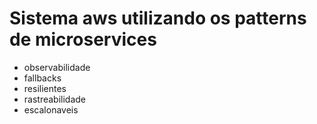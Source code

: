 # Sistema aws utilizando os patterns de microservices
- observabilidade
- fallbacks
- resilientes
- rastreabilidade
- escalonaveis
